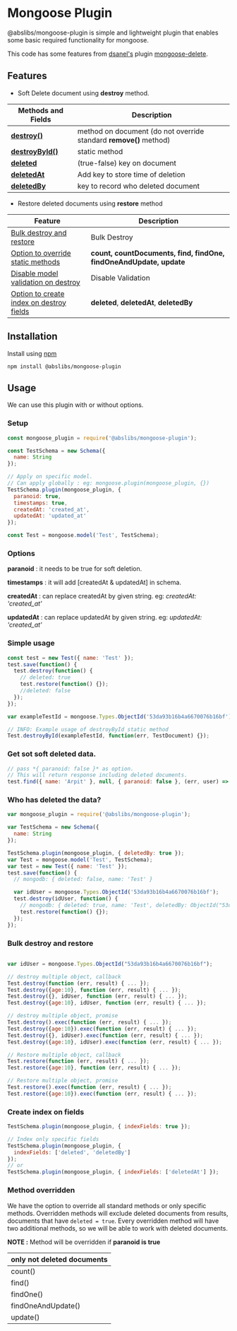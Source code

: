 # Mongoose Plugin

@abslibs/mongoose-plugin is simple and lightweight plugin that enables some basic required functionality for mongoose.

This code has some features from [dsanel's](https://github.com/dsanel) plugin [mongoose-delete](https://github.com/dsanel/mongoose-delete).

## Features

- Soft Delete document using **destroy** method.

| Methods and Fields                          | Description                                                       |
| ------------------------------------------- | ----------------------------------------------------------------- |
| [ **destroy()** ](#simple-usage)            | method on document (do not override standard **remove()** method) |
| [ **destroyById()** ](#simple-usage)        | static method                                                     |
| [ **deleted**](#simple-usage)               | (true-false) key on document                                      |
| [ **deletedAt**](#save-time-of-deletion)    | Add key to store time of deletion                                 |
| [ **deletedBy**](#who-has-deleted-the-data) | key to record who deleted document                                |

- Restore deleted documents using **restore** method

| Feature                                                                                | Description                                                        |
| -------------------------------------------------------------------------------------- | ------------------------------------------------------------------ |
| [Bulk destroy and restore](#bulk-destroy-and-restore)                                  | Bulk Destroy                                                       |
| [Option to override static methods](#examples-how-to-override-one-or-multiple-methods) | **count, countDocuments, find, findOne, findOneAndUpdate, update** |
| [Disable model validation on destroy](#disable-model-validation-on-destroy)            | Disable Validation                                                 |
| [Option to create index on destroy fields](#create-index-on-fields)                    | **deleted**, **deletedAt**, **deletedBy**                          |

## Installation

Install using [npm](https://npmjs.org)

```
npm install @abslibs/mongoose-plugin
```

## Usage

We can use this plugin with or without options.

### Setup

```javascript
const mongoose_plugin = require('@abslibs/mongoose-plugin');

const TestSchema = new Schema({
  name: String
});

// Apply on specific model.
// Can apply globally : eg: mongoose.plugin(mongoose_plugin, {})
TestSchema.plugin(mongoose_plugin, {
  paranoid: true,
  timestamps: true,
  createdAt: 'created_at',
  updatedAt: 'updated_at'
});

const Test = mongoose.model('Test', TestSchema);
```

### Options

**paranoid** : it needs to be true for soft deletion.

**timestamps** : it will add [createdAt & updatedAt] in schema.

**createdAt** : can replace createdAt by given string. eg: _createdAt: 'created_at'_

**updatedAt** : can replace updatedAt by given string. eg: _updatedAt: 'created_at'_

### Simple usage

```javascript
const test = new Test({ name: 'Test' });
test.save(function() {
  test.destroy(function() {
    // deleted: true
    test.restore(function() {});
    //deleted: false
  });
});

var exampleTestId = mongoose.Types.ObjectId('53da93b16b4a6670076b16bf');

// INFO: Example usage of destroyById static method
Test.destroyById(exampleTestId, function(err, TestDocument) {});
```

### Get sot soft deleted data.

```javascript
// pass *{ paranoid: false }* as option.
// This will return response including deleted documents.
test.find({ name: 'Arpit' }, null, { paranoid: false }, (err, user) => {});
```

### Who has deleted the data?

```javascript
var mongoose_plugin = require('@abslibs/mongoose-plugin');

var TestSchema = new Schema({
  name: String
});

TestSchema.plugin(mongoose_plugin, { deletedBy: true });
var Test = mongoose.model('Test', TestSchema);
var test = new Test({ name: 'Test' });
test.save(function() {
  // mongodb: { deleted: false, name: 'Test' }

  var idUser = mongoose.Types.ObjectId('53da93b16b4a6670076b16bf');
  test.destroy(idUser, function() {
    // mongodb: { deleted: true, name: 'Test', deletedBy: ObjectId("53da93b16b4a6670076b16bf")}
    test.restore(function() {});
  });
});
```

### Bulk destroy and restore

```javascript

var idUser = mongoose.Types.ObjectId("53da93b16b4a6670076b16bf");

// destroy multiple object, callback
Test.destroy(function (err, result) { ... });
Test.destroy({age:10}, function (err, result) { ... });
Test.destroy({}, idUser, function (err, result) { ... });
Test.destroy({age:10}, idUser, function (err, result) { ... });

// destroy multiple object, promise
Test.destroy().exec(function (err, result) { ... });
Test.destroy({age:10}).exec(function (err, result) { ... });
Test.destroy({}, idUser).exec(function (err, result) { ... });
Test.destroy({age:10}, idUser).exec(function (err, result) { ... });

// Restore multiple object, callback
Test.restore(function (err, result) { ... });
Test.restore({age:10}, function (err, result) { ... });

// Restore multiple object, promise
Test.restore().exec(function (err, result) { ... });
Test.restore({age:10}).exec(function (err, result) { ... });
```

### Create index on fields

```javascript
TestSchema.plugin(mongoose_plugin, { indexFields: true });

// Index only specific fields
TestSchema.plugin(mongoose_plugin, {
  indexFields: ['deleted', 'deletedBy']
});
// or
TestSchema.plugin(mongoose_plugin, { indexFields: ['deletedAt'] });
```

### Method overridden

We have the option to override all standard methods or only specific methods. Overridden methods will exclude deleted documents from results, documents that have `deleted = true`. Every overridden method will have two additional methods, so we will be able to work with deleted documents.

**NOTE :** Method will be overridden if **paranoid is true**

| only not deleted documents |
| -------------------------- |
| count()                    |
| find()                     |
| findOne()                  |
| findOneAndUpdate()         |
| update()                   |
